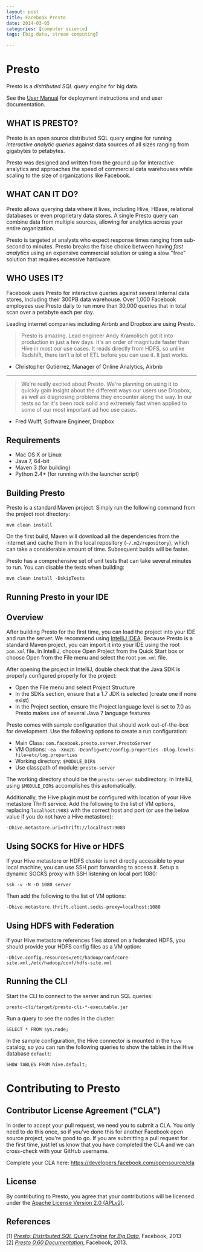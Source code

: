 ```yaml
---
layout: post
title: Facebook Presto
date: 2014-03-05 
categories: [computer science]
tags: [big data, stream computing]

---
```



# Presto

Presto is a *distributed SQL query engine* for big data.

See the [User Manual](http://prestodb.io/docs/current/) for deployment instructions and end user documentation.

WHAT IS PRESTO?
---

Presto is an open source distributed SQL query engine for running *interactive analytic queries* against data sources of all sizes ranging from gigabytes to petabytes.

Presto was designed and written from the ground up for interactive analytics and approaches the speed of commercial data warehouses while scaling to the size of organizations like Facebook.

WHAT CAN IT DO?
---

Presto allows querying data where it lives, including Hive, HBase, relational databases or even proprietary data stores. A single Presto query can combine data from multiple sources, allowing for analytics across your entire organization.

Presto is targeted at analysts who expect response times ranging from sub-second to minutes. Presto breaks the false choice between having *fast analytics* using an expensive commercial solution or using a slow "free" solution that requires excessive hardware.

WHO USES IT?
---

Facebook uses Presto for interactive queries against several internal data stores, including their 300PB data warehouse. Over 1,000 Facebook employees use Presto daily to run more than 30,000 queries that in total scan over a petabyte each per day.

Leading internet companies including Airbnb and Dropbox are using Presto.

> Presto is amazing. Lead engineer Andy Kramolisch got it into production in just a few days. It's an order of magnitude faster than Hive in most our use cases. It reads directly from HDFS, so unlike Redshift, there isn't a lot of ETL before you can use it. It just works.  
- Christopher Gutierrez, Manager of Online Analytics, Airbnb

---

> We're really excited about Presto. We're planning on using it to quickly gain insight about the different ways our users use Dropbox, as well as diagnosing problems they encounter along the way. In our tests so far it's been rock solid and extremely fast when applied to some of our most important ad hoc use cases.  
- Fred Wulff, Software Engineer, Dropbox

Requirements
---

* Mac OS X or Linux
* Java 7, 64-bit
* Maven 3 (for building)
* Python 2.4+ (for running with the launcher script)

Building Presto
---

Presto is a standard Maven project. Simply run the following command from the project root directory:

    mvn clean install

On the first build, Maven will download all the dependencies from the internet and cache them in the local repository (`~/.m2/repository`), which can take a considerable amount of time. Subsequent builds will be faster.

Presto has a comprehensive set of unit tests that can take several minutes to run. You can disable the tests when building:

    mvn clean install -DskipTests

Running Presto in your IDE
---

Overview
---

After building Presto for the first time, you can load the project into your IDE and run the server. We recommend using [IntelliJ IDEA](http://www.jetbrains.com/idea/). Because Presto is a standard Maven project, you can import it into your IDE using the root `pom.xml` file. In IntelliJ, choose Open Project from the Quick Start box or choose Open from the File menu and select the root `pom.xml` file.

After opening the project in IntelliJ, double check that the Java SDK is properly configured properly for the project:

* Open the File menu and select Project Structure
* In the SDKs section, ensure that a 1.7 JDK is selected (create one if none exist)
* In the Project section, ensure the Project language level is set to 7.0 as Presto makes use of several Java 7 language features

Presto comes with sample configuration that should work out-of-the-box for development. Use the following options to create a run configuration:

* Main Class: `com.facebook.presto.server.PrestoServer`
* VM Options: `-ea -Xmx2G -Dconfig=etc/config.properties -Dlog.levels-file=etc/log.properties`
* Working directory: `$MODULE_DIR$`
* Use classpath of module: `presto-server`

The working directory should be the `presto-server` subdirectory. In IntelliJ, using `$MODULE_DIR$` accomplishes this automatically.

Additionally, the Hive plugin must be configured with location of your Hive metastore Thrift service. Add the following to the list of VM options, replacing `localhost:9083` with the correct host and port (or use the below value if you do not have a Hive metastore):

    -Dhive.metastore.uri=thrift://localhost:9083

Using SOCKS for Hive or HDFS
---

If your Hive metastore or HDFS cluster is not directly accessible to your local machine, you can use SSH port forwarding to access it. Setup a dynamic SOCKS proxy with SSH listening on local port 1080:

    ssh -v -N -D 1080 server

Then add the following to the list of VM options:

    -Dhive.metastore.thrift.client.socks-proxy=localhost:1080

Using HDFS with Federation
---

If your Hive metastore references files stored on a federated HDFS, you should provide your HDFS config files as a VM option:

    -Dhive.config.resources=/etc/hadoop/conf/core-site.xml,/etc/hadoop/conf/hdfs-site.xml

Running the CLI
---

Start the CLI to connect to the server and run SQL queries:

    presto-cli/target/presto-cli-*-executable.jar

Run a query to see the nodes in the cluster:

    SELECT * FROM sys.node;

In the sample configuration, the Hive connector is mounted in the `hive` catalog, so you can run the following queries to show the tables in the Hive database `default`:

    SHOW TABLES FROM hive.default;

# Contributing to Presto

Contributor License Agreement ("CLA")
---

In order to accept your pull request, we need you to submit a CLA. You only need to do this once, so if you've done this for another Facebook open source project, you're good to go. If you are submitting a pull request for the first time, just let us know that you have completed the CLA and we can cross-check with your GitHub username.

Complete your CLA here: <https://developers.facebook.com/opensource/cla>

License
---

By contributing to Presto, you agree that your contributions will be licensed under the [Apache License Version 2.0 (APLv2)](LICENSE).

References
---
[1] [*Presto; Distributed SQL Query Engine for Big Data*](http://prestodb.io), Facebook, 2013  
[2] [*Presto 0.60 Documentation*](http://prestodb.io/docs/current/), Facebook, 2013.





